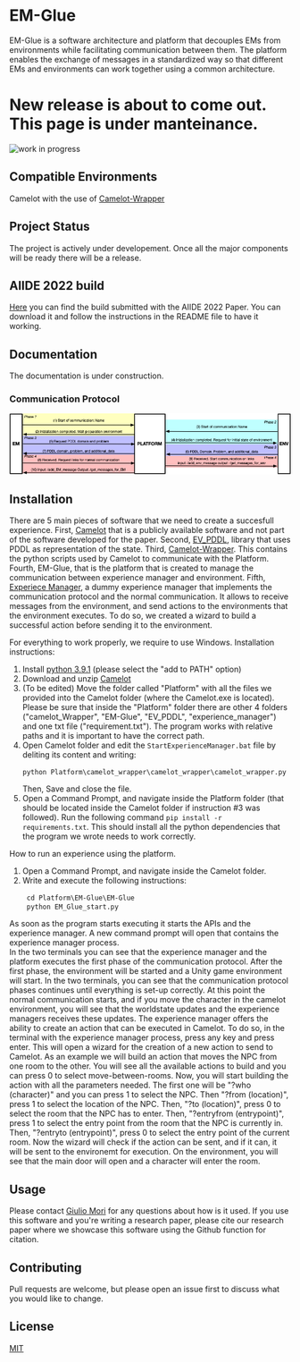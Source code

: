 # EM-Glue
EM-Glue is a software architecture and platform that decouples EMs from environments while facilitating communication between them. 
The platform enables the exchange of messages in a standardized way so that different EMs and environments can work together using a common architecture.

# New release is about to come out. This page is under manteinance.
![work in progress](https://icambrogiolorenzetti.edu.it/wp-content/uploads/sites/91/Work-in-progress-1024x603-1.png?x67262)

## Compatible Environments
Camelot with the use of [Camelot-Wrapper](https://github.com/liogiu2/Camelot-Wrapper)

## Project Status
The project is actively under developement. Once all the major components will be ready there will be a release. 

## AIIDE 2022 build
[Here](https://drive.google.com/drive/folders/1NeWnOh8ikErnFRSn8KiRclOmUaI1r-2u?usp=sharing) you can find the build submitted with the AIIDE 2022 Paper. You can download it and follow the instructions in the README file to have it working.

## Documentation
The documentation is under construction. 

### Communication Protocol
![Alt text](graphics/communication_protocol.png?raw=true)

## Installation
There are 5 main pieces of software that we need to create a succesfull experience. 
First, [Camelot](http://cs.uky.edu/~sgware/projects/camelot/v1-2/) that is a publicly available software and not part of the software developed for the paper. 
Second, [EV_PDDL](https://github.com/liogiu2/EV_PDDL/tree/camelot_dev), library that uses PDDL as representation of the state. 
Third, [Camelot-Wrapper](https://github.com/liogiu2/Camelot-Wrapper). This contains the python scripts used by Camelot to communicate with the Platform.
Fourth, EM-Glue, that is the platform that is created to manage the communication between experience manager and environment.
Fifth, [Experiece Manager](https://github.com/liogiu2/EM-for-EM-Glue), a dummy experience manager that implements the communication protocol and the normal communication. It allows to receive messages from the environment, and send actions to the environments that the environment executes. To do so, we created a wizard to build a successful action before sending it to the environment.

For everything to work properly, we require to use Windows.
Installation instructions:
1) Install [python 3.9.1](https://www.python.org/downloads/release/python-391/) (please select the "add to PATH" option)
2) Download and unzip [Camelot](http://cs.uky.edu/~sgware/projects/camelot/v1-2/)
3) (To be edited) Move the folder called "Platform" with all the files we provided into the Camelot folder (where the Camelot.exe is located). Please be sure that inside the "Platform" folder there are other 4 folders ("camelot_Wrapper", "EM-Glue", "EV_PDDL", "experience_manager") and one txt file ("requirement.txt"). The program works with relative paths and it is important to have the correct path. 
4) Open Camelot folder and edit the ```StartExperienceManager.bat``` file by deliting its content and writing:
   ```
   python Platform\camelot_wrapper\camelot_wrapper\camelot_wrapper.py
   ```
   Then, Save and close the file.
5) Open a Command Prompt, and navigate inside the Platform folder (that should be located inside the Camelot folder if instruction #3 was followed). Run the following command ```pip install -r requirements.txt```. This should install all the python dependencies that the program we wrote needs to work correctly.

How to run an experience using the platform.
1) Open a Command Prompt, and navigate inside the Camelot folder.
2) Write and execute the following instructions:
   ```
	cd Platform\EM-Glue\EM-Glue
	python EM_Glue_start.py
	```

As soon as the program starts executing it starts the APIs and the experience manager.
A new command prompt will open that contains the experience manager process.  
In the two terminals you can see that the experience manager and the platform executes the first phase of the communication protocol.
After the first phase, the environment will be started and a Unity game environment will start. 
In the two terminals, you can see that the communication protocol phases continues until everything is set-up correctly. 
At this point the normal communication starts, and if you move the character in the camelot environment, you will see that the worldstate updates and the experience managers receives these updates. 
The experience manager offers the ability to create an action that can be executed in Camelot. To do so, in the terminal with the experience manager process, press any key and press enter.
This will open a wizard for the creation of a new action to send to Camelot.
As an example we will build an action that moves the NPC from one room to the other.
You will see all the available actions to build and you can press 0 to select move-between-rooms.
Now, you will start building the action with all the parameters needed.
The first one will be "?who (character)" and you can press 1 to select the NPC.
Then "?from (location)", press 1 to select the location of the NPC.
Then, "?to (location)", press 0 to select the room that the NPC has to enter.
Then, "?entryfrom (entrypoint)", press 1 to select the entry point from the room that the NPC is currently in.
Then, "?entryto (entrypoint)", press 0 to select the entry point of the current room.
Now the wizard will check if the action can be sent, and if it can, it will be sent to the environemt for execution.
On the environment, you will see that the main door will open and a character will enter the room.

## Usage
Please contact [Giulio Mori](https://github.com/liogiu2) for any questions about how is it used.
If you use this software and you're writing a research paper, please cite our research paper where we showcase this software using the Github function for citation. 

## Contributing
Pull requests are welcome, but please open an issue first to discuss what you would like to change.

## License
[MIT](https://choosealicense.com/licenses/mit/)

